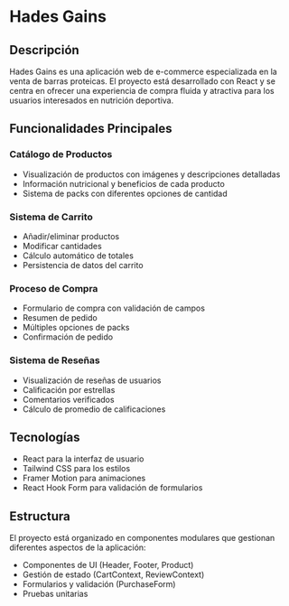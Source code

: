 # Hades Gains

## Descripción
Hades Gains es una aplicación web de e-commerce especializada en la venta de barras proteicas. El proyecto está desarrollado con React y se centra en ofrecer una experiencia de compra fluida y atractiva para los usuarios interesados en nutrición deportiva.

## Funcionalidades Principales

### Catálogo de Productos
- Visualización de productos con imágenes y descripciones detalladas
- Información nutricional y beneficios de cada producto
- Sistema de packs con diferentes opciones de cantidad

### Sistema de Carrito
- Añadir/eliminar productos
- Modificar cantidades
- Cálculo automático de totales
- Persistencia de datos del carrito

### Proceso de Compra
- Formulario de compra con validación de campos
- Resumen de pedido
- Múltiples opciones de packs
- Confirmación de pedido

### Sistema de Reseñas
- Visualización de reseñas de usuarios
- Calificación por estrellas
- Comentarios verificados
- Cálculo de promedio de calificaciones

## Tecnologías
- React para la interfaz de usuario
- Tailwind CSS para los estilos
- Framer Motion para animaciones
- React Hook Form para validación de formularios

## Estructura
El proyecto está organizado en componentes modulares que gestionan diferentes aspectos de la aplicación:
- Componentes de UI (Header, Footer, Product)
- Gestión de estado (CartContext, ReviewContext)
- Formularios y validación (PurchaseForm)
- Pruebas unitarias
